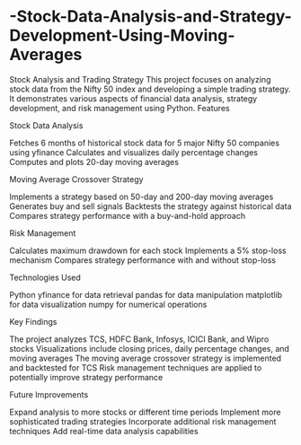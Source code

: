 # -Stock-Data-Analysis-and-Strategy-Development-Using-Moving-Averages

Stock Analysis and Trading Strategy
This project focuses on analyzing stock data from the Nifty 50 index and developing a simple trading strategy. It demonstrates various aspects of financial data analysis, strategy development, and risk management using Python.
Features

Stock Data Analysis

Fetches 6 months of historical stock data for 5 major Nifty 50 companies using yfinance
Calculates and visualizes daily percentage changes
Computes and plots 20-day moving averages


Moving Average Crossover Strategy

Implements a strategy based on 50-day and 200-day moving averages
Generates buy and sell signals
Backtests the strategy against historical data
Compares strategy performance with a buy-and-hold approach


Risk Management

Calculates maximum drawdown for each stock
Implements a 5% stop-loss mechanism
Compares strategy performance with and without stop-loss



Technologies Used

Python
yfinance for data retrieval
pandas for data manipulation
matplotlib for data visualization
numpy for numerical operations

Key Findings

The project analyzes TCS, HDFC Bank, Infosys, ICICI Bank, and Wipro stocks
Visualizations include closing prices, daily percentage changes, and moving averages
The moving average crossover strategy is implemented and backtested for TCS
Risk management techniques are applied to potentially improve strategy performance

Future Improvements

Expand analysis to more stocks or different time periods
Implement more sophisticated trading strategies
Incorporate additional risk management techniques
Add real-time data analysis capabilities
